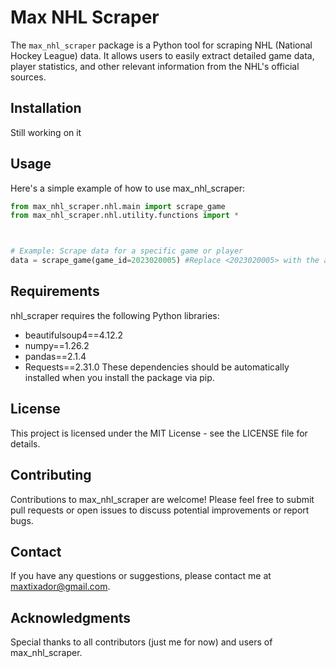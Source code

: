 # Max NHL Scraper

The `max_nhl_scraper` package is a Python tool for scraping NHL (National Hockey League) data. It allows users to easily extract detailed game data, player statistics, and other relevant information from the NHL's official sources.

## Installation

Still working on it

## Usage

Here's a simple example of how to use max_nhl_scraper:

```python
from max_nhl_scraper.nhl.main import scrape_game
from max_nhl_scraper.nhl.utility.functions import *



# Example: Scrape data for a specific game or player
data = scrape_game(game_id=2023020005) #Replace <2023020005> with the actual game ID you want to scrape data for.
```

## Requirements

nhl_scraper requires the following Python libraries:

- beautifulsoup4==4.12.2
- numpy==1.26.2
- pandas==2.1.4
- Requests==2.31.0
These dependencies should be automatically installed when you install the package via pip.

## License

This project is licensed under the MIT License - see the LICENSE file for details.

## Contributing

Contributions to max_nhl_scraper are welcome! Please feel free to submit pull requests or open issues to discuss potential improvements or report bugs.

## Contact

If you have any questions or suggestions, please contact me at maxtixador@gmail.com.

## Acknowledgments

Special thanks to all contributors (just me for now) and users of max_nhl_scraper.
